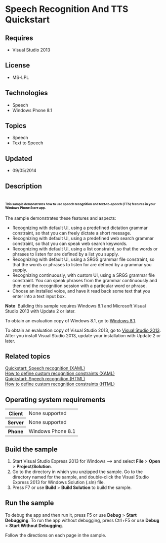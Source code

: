 # Speech Recognition And TTS Quickstart
## Requires
- Visual Studio 2013
## License
- MS-LPL
## Technologies
- Speech
- Windows Phone 8.1
## Topics
- Speech
- Text to Speech
## Updated
- 09/05/2014
## Description

<div id="mainSection">
<div class="clsServerSDKContent">
<h1><span style="font-size:10px">This sample demonstrates how to use speech recognition and text-to-speech (TTS) features in your Windows Phone Store app.</span><a id="gallery_samples.speech_recognition_and_tts_quickstart_gallery"></a></h1>
</div>
<p>The sample demonstrates these features and aspects:&nbsp;</p>
<ul>
<li>Recognizing with default UI, using a predefined dictation grammar constraint, so that you can freely dictate a short message.
</li><li>Recognizing with default UI, using a predefined web search grammar constraint, so that you can speak web search keywords.
</li><li>Recognizing with default UI, using a list constraint, so that the words or phrases to listen for are defined by a list you supply.
</li><li>Recognizing with default UI, using a SRGS grammar file constraint, so that the words or phrases to listen for are defined by a grammar you supply.
</li><li>Recognizing continuously, with custom UI, using a SRGS grammar file constraint. You can speak phrases from the grammar continuously and then end the recognition session with a particular word or phrase.
</li><li>Choose an installed voice, and have it read back some text that you enter into a text input box.&nbsp;
</li></ul>
<p class="note"><strong>Note</strong>&nbsp;&nbsp;Building this sample requires Windows&nbsp;8.1 and Microsoft Visual Studio&nbsp;2013 with Update 2 or later.</p>
<p>To obtain an evaluation copy of Windows&nbsp;8.1, go to <a href="http://go.microsoft.com/fwlink/p/?linkid=301696">
Windows&nbsp;8.1</a>.</p>
<p>To obtain an evaluation copy of Visual Studio&nbsp;2013, go to <a href="http://go.microsoft.com/fwlink/p/?linkid=301697">
Visual Studio&nbsp;2013</a>. After you install Visual Studio&nbsp;2013, update your installation with Update 2 or later.</p>
<h2><a id="related_topics"></a>Related topics</h2>
<dl><dt><a href="file:///C:/devdocs/gallery_phone/m_user_interaction_mca/speech_recognition.xml">Quickstart: Speech recognition (XAML)</a>
</dt><dt><a href="file:///C:/devdocs/gallery_phone/m_user_interaction_mca/how_to_define_custom_recognition_constraints.xml">How to define custom recognition constraints (XAML)</a>
</dt><dt><a href="file:///C:/devdocs/gallery_phone/m_user_interaction/supporting_speech_recognition.xml">Quickstart: Speech recognition (HTML)</a>
</dt><dt><a href="file:///C:/devdocs/gallery_phone/m_user_interaction/define_custom_constraints.xml">How to define custom recognition constraints (HTML)</a>
</dt></dl>
<h2>Operating system requirements</h2>
<table>
<tbody>
<tr>
<th>Client</th>
<td><dt>None supported </dt></td>
</tr>
<tr>
<th>Server</th>
<td><dt>None supported </dt></td>
</tr>
<tr>
<th>Phone</th>
<td><dt>Windows Phone 8.1 </dt></td>
</tr>
</tbody>
</table>
<h2>Build the sample<span style="font-size:10px">&nbsp;</span></h2>
<ol>
<li>Start Visual Studio Express&nbsp;2013 for Windows --&gt; and select <strong>File</strong> &gt;
<strong>Open</strong> &gt; <strong>Project/Solution</strong>. </li><li>Go to the directory in which you unzipped the sample. Go to the directory named for the sample, and double-click the Visual Studio Express&nbsp;2013 for Windows Solution (.sln) file.
</li><li>Press F7 or use <strong>Build</strong> &gt; <strong>Build Solution</strong> to build the sample.&nbsp;
</li></ol>
<h2>Run the sample</h2>
<p>To debug the app and then run it, press F5 or use <strong>Debug</strong> &gt; <strong>
Start Debugging</strong>. To run the app without debugging, press Ctrl&#43;F5 or use <strong>
Debug</strong> &gt; <strong>Start Without Debugging</strong>.</p>
<p>Follow the directions on each page in the sample.</p>
</div>
